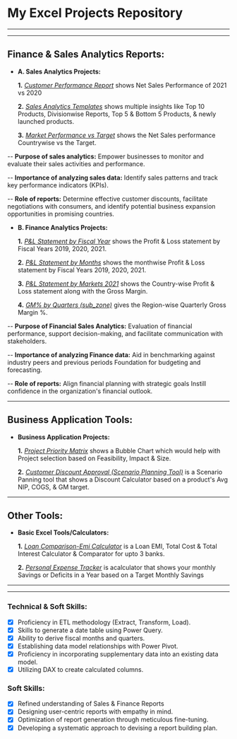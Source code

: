 # My Excel Projects Repository
___
---

## Finance & Sales Analytics Reports:
- **A. Sales Analytics Projects:**

    **1.** _[Customer Performance Report](https://github.com/NaveenBandekar/Excel-Sales-Finance-Analytics/blob/5f76e8f3c0a6749db5cf862cff4c685ae61f019a/Finance%20%26%20Sales%20Analytics/Customer%20Performance%20Report.pdf)_ shows Net Sales Performance of 2021 vs 2020

    **2.** _[Sales Analytics Templates](https://github.com/NaveenBandekar/Excel-Sales-Finance-Analytics/blob/5f76e8f3c0a6749db5cf862cff4c685ae61f019a/Finance%20%26%20Sales%20Analytics/Sales%20Analytics%20Templates.pdf)_ shows multiple insights like Top 10 Products, Divisionwise Reports, Top 5 & Bottom 5 Products, & newly launched products.

    **3.** _[Market Performance vs Target](https://github.com/NaveenBandekar/Excel-Sales-Finance-Analytics/blob/5f76e8f3c0a6749db5cf862cff4c685ae61f019a/Finance%20%26%20Sales%20Analytics/Market%20Performance%20vs%20Target.pdf)_ shows the Net Sales performance Countrywise vs the Target.

-- **Purpose of sales analytics:** Empower businesses to monitor and evaluate their sales activities and performance.

-- **Importance of analyzing sales data:** Identify sales patterns and track key performance indicators (KPIs).

-- **Role of reports:** Determine effective customer discounts, facilitate negotiations with consumers, and identify potential business expansion opportunities in promising countries.


- **B. Finance Analytics Projects:**

    **1.** _[P&L Statement by Fiscal Year](https://github.com/NaveenBandekar/Excel-Sales-Finance-Analytics/blob/5f76e8f3c0a6749db5cf862cff4c685ae61f019a/Finance%20%26%20Sales%20Analytics/P%26L%20Statement%20by%20Fiscal%20Year.pdf)_ shows the Profit & Loss statement by Fiscal Years 2019, 2020, 2021.

   **2.** _[P&L Statement by Months](https://github.com/NaveenBandekar/Excel-Sales-Finance-Analytics/blob/5f76e8f3c0a6749db5cf862cff4c685ae61f019a/Finance%20%26%20Sales%20Analytics/P%26L%20Statement%20by%20Months.pdf)_ shows the monthwise Profit & Loss statement by Fiscal Years 2019, 2020, 2021.

   **3.** _[P&L Statement by Markets 2021](https://github.com/NaveenBandekar/Excel-Sales-Finance-Analytics/blob/5f76e8f3c0a6749db5cf862cff4c685ae61f019a/Finance%20%26%20Sales%20Analytics/P%26L%20Statement%20by%20Markets%20%202021.pdf)_ shows the Country-wise Profit & Loss statement along with the Gross Margin.

   **4.** _[GM% by Quarters (sub_zone)](https://github.com/NaveenBandekar/Excel-Sales-Finance-Analytics/blob/5f76e8f3c0a6749db5cf862cff4c685ae61f019a/Finance%20%26%20Sales%20Analytics/GM%25%20by%20Quarters%20(sub_zone).pdf)_ gives the Region-wise Quarterly Gross Margin %.

-- **Purpose of Financial Sales Analytics:** Evaluation of financial performance, support decision-making, and facilitate communication with stakeholders.

-- **Importance of analyzing Finance data:** Aid in benchmarking against industry peers and previous periods Foundation for budgeting and forecasting.

-- **Role of reports:** Align financial planning with strategic goals Instill confidence in the organization's financial outlook.

---
## Business Application Tools:
- **Business Application Projects:**

    **1.** _[Project Priority Matrix](https://github.com/NaveenBandekar/Excel-Sales-Finance-Analytics/blob/5f76e8f3c0a6749db5cf862cff4c685ae61f019a/Business%20Application%20Tools/Project%20Priority%20Matrix.pdf)_ shows a Bubble Chart which would help with Project selection based on Feasibility, Impact & Size.

   **2.** _[Customer Discount Approval (Scenario Planning Tool)](https://github.com/NaveenBandekar/Excel-Sales-Finance-Analytics/blob/5f76e8f3c0a6749db5cf862cff4c685ae61f019a/Business%20Application%20Tools/Customer%20Discount%20Approval%20(Scenario%20Planning%20Tool).pdf)_ is a Scenario Panning tool that shows a Discount Calculator based on a product's Avg NIP, COGS, & GM target.

---
## Other Tools:
- **Basic Excel Tools/Calculators:**

    **1.** _[Loan Comparison-Emi Calculator](https://github.com/NaveenBandekar/Excel-Sales-Finance-Analytics/blob/5f76e8f3c0a6749db5cf862cff4c685ae61f019a/Loan%20Comparison-Emi%20Calculator.pdf)_ is a Loan EMI, Total Cost & Total Interest Calculator & Comparator for upto 3 banks.

   **2.** _[Personal Expense Tracker](https://github.com/NaveenBandekar/Excel-Sales-Finance-Analytics/blob/5f76e8f3c0a6749db5cf862cff4c685ae61f019a/Personal%20Expense%20Tracker.pdf)_ is acalculator that shows your monthly Savings or Deficits in a Year based on a Target Monthly Savings

---
---

### Technical & Soft Skills:
- [x]	Proficiency in ETL methodology (Extract, Transform, Load).
- [x]	Skills to generate a date table using Power Query.
- [x]	Ability to derive fiscal months and quarters.
- [x]	Establishing data model relationships with Power Pivot.
- [x]	Proficiency in incorporating supplementary data into an existing data model.
- [x]	Utilizing DAX to create calculated columns.

### Soft Skills:
- [x]	Refined understanding of Sales & Finance Reports
- [x]	Designing user-centric reports with empathy in mind.
- [x]	Optimization of report generation through meticulous fine-tuning.
- [x]	Developing a systematic approach to devising a report building plan.

